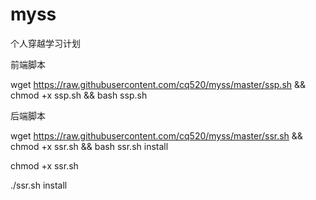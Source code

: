 # myss
个人穿越学习计划

前端脚本

wget https://raw.githubusercontent.com/cq520/myss/master/ssp.sh && chmod +x ssp.sh && bash ssp.sh

后端脚本

wget https://raw.githubusercontent.com/cq520/myss/master/ssr.sh && chmod +x ssr.sh && bash ssr.sh install

chmod +x ssr.sh

./ssr.sh install


